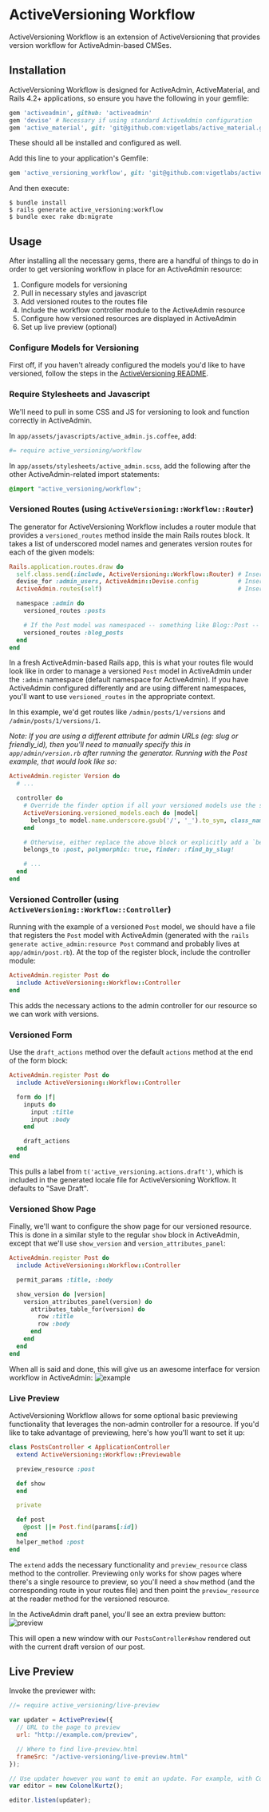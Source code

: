 # ActiveVersioning Workflow

ActiveVersioning Workflow is an extension of ActiveVersioning that provides version workflow for ActiveAdmin-based CMSes.

## Installation

ActiveVersioning Workflow is designed for ActiveAdmin, ActiveMaterial, and Rails 4.2+ applications, so ensure you have the following in your gemfile:
```ruby
gem 'activeadmin', github: 'activeadmin'
gem 'devise' # Necessary if using standard ActiveAdmin configuration
gem 'active_material', git: 'git@github.com:vigetlabs/active_material.git'
```
These should all be installed and configured as well.

Add this line to your application's Gemfile:
```ruby
gem 'active_versioning_workflow', git: 'git@github.com:vigetlabs/active_versioning_workflow.git'
```

And then execute:
```
$ bundle install
$ rails generate active_versioning:workflow
$ bundle exec rake db:migrate
```

## Usage

After installing all the necessary gems, there are a handful of things to do in order to get versioning workflow in place for an ActiveAdmin resource:

1. Configure models for versioning
2. Pull in necessary styles and javascript
3. Add versioned routes to the routes file
4. Include the workflow controller module to the ActiveAdmin resource
5. Configure how versioned resources are displayed in ActiveAdmin
6. Set up live preview (optional)

### Configure Models for Versioning
First off, if you haven't already configured the models you'd like to have versioned, follow the steps in the [ActiveVersioning README](https://github.com/vigetlabs/active_versioning).

### Require Stylesheets and Javascript
We'll need to pull in some CSS and JS for versioning to look and function correctly in ActiveAdmin.

In `app/assets/javascripts/active_admin.js.coffee`, add:
```coffeescript
#= require active_versioning/workflow
```

In `app/assets/stylesheets/active_admin.scss`, add the following after the other ActiveAdmin-related import statements:
```scss
@import "active_versioning/workflow";
```

### Versioned Routes (using `ActiveVersioning::Workflow::Router`)
The generator for ActiveVersioning Workflow includes a router module that provides a `versioned_routes` method inside the main Rails routes block.  It takes a list of underscored model names and generates version routes for each of the given models:
```ruby
Rails.application.routes.draw do
  self.class.send(:include, ActiveVersioning::Workflow::Router) # Inserted after running the generator
  devise_for :admin_users, ActiveAdmin::Devise.config           # Inserted by an ActiveAdmin install
  ActiveAdmin.routes(self)                                      # Inserted by an ActiveAdmin install

  namespace :admin do
    versioned_routes :posts

    # If the Post model was namespaced -- something like Blog::Post -- you'd need to do the following based on how AA sets up routes:
    versioned_routes :blog_posts
  end
end
```

In a fresh ActiveAdmin-based Rails app, this is what your routes file would look like in order to manage a versioned `Post` model in ActiveAdmin under the `:admin` namespace (default namespace for ActiveAdmin).  If you have ActiveAdmin configured differently and are using different namespaces, you'll want to use `versioned_routes` in the appropriate context.

In this example, we'd get routes like `/admin/posts/1/versions` and `/admin/posts/1/versions/1`.

*Note: If you are using a different attribute for admin URLs (eg: slug or friendly_id), then you'll need to manually specify this in `app/admin/version.rb` after running the generator. Running with the Post example, that would look like so:*

```ruby
ActiveAdmin.register Version do
  # ...

  controller do
    # Override the finder option if all your versioned models use the same thing, like `finder: :find_by_slug!` for example.
    ActiveVersioning.versioned_models.each do |model|
      belongs_to model.name.underscore.gsub('/', '_').to_sym, class_name: model.name, polymorphic: true, finder: :find_by_id!
    end

    # Otherwise, either replace the above block or explicitly add a `belongs_to` statement for each non-standard model:
    belongs_to :post, polymorphic: true, finder: :find_by_slug!

    # ...
  end
end
```

### Versioned Controller (using `ActiveVersioning::Workflow::Controller`)
Running with the example of a versioned `Post` model, we should have a file that registers the `Post` model with ActiveAdmin (generated with the `rails generate active_admin:resource Post` command and probably lives at `app/admin/post.rb`).  At the top of the register block, include the controller module:
```ruby
ActiveAdmin.register Post do
  include ActiveVersioning::Workflow::Controller
end
```

This adds the necessary actions to the admin controller for our resource so we can work with versions.

### Versioned Form
Use the `draft_actions` method over the default `actions` method at the end of the form block:
```ruby
ActiveAdmin.register Post do
  include ActiveVersioning::Workflow::Controller

  form do |f|
    inputs do
      input :title
      input :body
    end

    draft_actions
  end
end
```

This pulls a label from `t('active_versioning.actions.draft')`, which is included in the generated locale file for ActiveVersioning Workflow.  It defaults to "Save Draft".

### Versioned Show Page
Finally, we'll want to configure the show page for our versioned resource.  This is done in a similar style to the regular `show` block in ActiveAdmin, except that we'll use `show_version` and `version_attributes_panel`:
```ruby
ActiveAdmin.register Post do
  include ActiveVersioning::Workflow::Controller

  permit_params :title, :body

  show_version do |version|
    version_attributes_panel(version) do
      attributes_table_for(version) do
        row :title
        row :body
      end
    end
  end
end
```
When all is said and done, this will give us an awesome interface for version workflow in ActiveAdmin:
![example](https://s3.amazonaws.com/f.cl.ly/items/2i2h1T1J0v2h0C2n0v3N/Screen%20Shot%202015-09-23%20at%203.15.32%20PM.png)

### Live Preview
ActiveVersioning Workflow allows for some optional basic previewing functionality that leverages the non-admin controller for a resource.  If you'd like to take advantage of previewing, here's how you'll want to set it up:
```ruby
class PostsController < ApplicationController
  extend ActiveVersioning::Workflow::Previewable

  preview_resource :post

  def show
  end

  private

  def post
    @post ||= Post.find(params[:id])
  end
  helper_method :post
end
```

The `extend` adds the necessary functionality and `preview_resource` class method to the controller.  Previewing only works for show pages where there's a single resource to preview, so you'll need a `show` method (and the corresponding route in your routes file) and then point the `preview_resource` at the reader method for the versioned resource.

In the ActiveAdmin draft panel, you'll see an extra preview button:
![preview](https://s3.amazonaws.com/f.cl.ly/items/1a3E1I0N3G36211k3m3t/Screen%20Shot%202015-09-24%20at%209.15.47%20AM.png)

This will open a new window with our `PostsController#show` rendered out with the current draft version of our post.

## Live Preview

Invoke the previewer with:

```javascript
//= require active_versioning/live-preview

var updater = ActivePreview({
  // URL to the page to preview
  url: "http://example.com/preview",

  // Where to find live-preview.html
  frameSrc: "/active-versioning/live-preview.html"
});

// Use updater however you want to emit an update. For example, with Colonel Kurtz
var editor = new ColonelKurtz();

editor.listen(updater);
```
